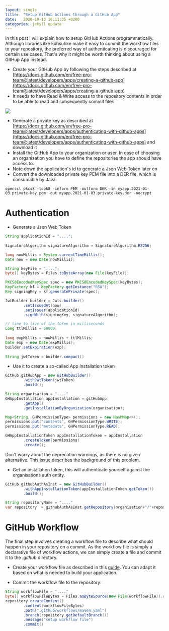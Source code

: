 ```yaml
---
layout: single
title:  "Setup GitHub Actions through a GitHub App"
date:   2020-10-13 16:11:35 +0200
categories: jekyll update
---
```


In this post I will explain how to setup GitHub Actions programmatically. Although libraries ilke kohsuhke make it easy to commit
the workflow files to your repository, the preferred way of authenticating is discouraged for certain use cases. That's why it
might be worth thinking about using a GitHup App instead. 

* Create your GitHub App by following the steps described at [https://docs.github.com/en/free-pro-team@latest/developers/apps/creating-a-github-app](https://docs.github.com/en/free-pro-team@latest/developers/apps/creating-a-github-app)
* It needs to have Read & Write access to the repository contents in order to be able to read and subsequently commit files

![](/assets/images/github.png)
  
* Generate a private key as described at [https://docs.github.com/en/free-pro-team@latest/developers/apps/authenticating-with-github-apps](https://docs.github.com/en/free-pro-team@latest/developers/apps/authenticating-with-github-apps)
  and download it
* Install the GitHub App to your organization or user. In case of choosing an organization you have to define the repositories
  the app should have access to.
* Note down the application's id to generate a Json Web Token later on
* Convert the downloaded private key PEM file into a DER file, which is consumable by Java:  

```shell
openssl pkcs8 -topk8 -inform PEM -outform DER -in myapp.2021-01-03.private-key.pem -out myapp.2021-01-03.private-key.der -nocrypt
```


# Authentication

* Generate a Json Web Token  

```java
String applicationId = "....";
        
SignatureAlgorithm signatureAlgorithm = SignatureAlgorithm.RS256;

long nowMillis = System.currentTimeMillis();
Date now = new Date(nowMillis);

String keyFile = "....";
byte[] keyBytes = Files.toByteArray(new File(keyFile));

PKCS8EncodedKeySpec spec = new PKCS8EncodedKeySpec(keyBytes);
KeyFactory kf = KeyFactory.getInstance("RSA");
Key signingKey = kf.generatePrivate(spec);

JwtBuilder builder = Jwts.builder()
        .setIssuedAt(now)
        .setIssuer(applicationId)
        .signWith(signingKey, signatureAlgorithm);

// time to live of the token in milliseconds
Long ttlMillis = 60000;
        
long expMillis = nowMillis + ttlMillis;
Date exp = new Date(expMillis);
builder.setExpiration(exp);
 
String jwtToken = builder.compact()
```
* Use it to create a so-called App Installation token

```java
GitHub gitHubApp = new GitHubBuilder()
        .withJwtToken(jwtToken)
        .build();

String organisation = "...."
GHAppInstallation appInstallation = gitHubApp
        .getApp()
        .getInstallationByOrganization(organisation);

Map<String, GHPermissionType> permissions = new HashMap<>();
permissions.put("contents", GHPermissionType.WRITE);
permissions.put("metadata", GHPermissionType.READ);

GHAppInstallationToken appInstallationToken = appInstallation
        .createToken(permissions)
        .create();
```

Don't worry about the deprecation warnings, as there is no given alternative. 
This [issue](https://github.com/hub4j/github-api/issues/961) describes the background of this problem.

* Get an installation token, this will authenticate yourself against the organisations auth entity.

```java
GitHub githubAuthAsInst = new GitHubBuilder()
        .withAppInstallationToken(appInstallationToken.getToken())
        .build();

String repositoryName = "...."
var repository  = githubAuthAsInst.getRepository(organisation+"/"+repositoryName);
```

# GitHub Workflow

The final step involves creating a workflow file to describe what should happen in your repository on a commit. As the workflow file
is simply a declarative file of workflow actions, we can simply create a file and commit it to the _.github_ directory.

* Create your workflow file as described in this [guide](https://docs.github.com/en/free-pro-team@latest/actions/guides/building-and-testing-java-with-maven). 
  You can adapt it based on what is needed to build your application. 

* Commit the workflow file to the repository:

```java
String workflowFile = "...."
byte[] workflowFileBytes = Files.asByteSource(new File(workflowFile)).read();
repository.createContent()
        .content(workflowFileBytes)
        .path(".github/workflows/maven.yaml")
        .branch(repository.getDefaultBranch())
        .message("setup workflow file")
        .commit()
```

